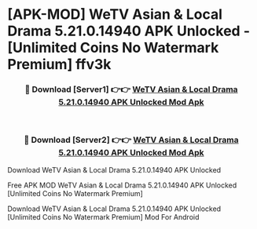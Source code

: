 # [APK-MOD] WeTV  Asian & Local Drama 5.21.0.14940 APK Unlocked - [Unlimited Coins No Watermark Premium] ffv3k



<div align="center">
<h3>🔴 Download [Server1] 👉👉 <a href="https://momento.my/?title=WeTV__Asian_&_Local_Drama_5.21.0.14940_APK_Unlocked">WeTV  Asian & Local Drama 5.21.0.14940 APK Unlocked Mod Apk</a></h3><br>

<h3>🔴 Download [Server2] 👉👉 <a href="https://momento.my/?title=WeTV__Asian_&_Local_Drama_5.21.0.14940_APK_Unlocked">WeTV  Asian & Local Drama 5.21.0.14940 APK Unlocked Mod Apk</a></h3>
</div>



Download WeTV  Asian & Local Drama 5.21.0.14940 APK Unlocked 

Free APK MOD WeTV  Asian & Local Drama 5.21.0.14940 APK Unlocked [Unlimited Coins No Watermark Premium]

Download WeTV  Asian & Local Drama 5.21.0.14940 APK Unlocked [Unlimited Coins No Watermark Premium] Mod For Android
